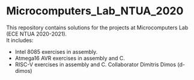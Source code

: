 # Microcomputers_Lab_NTUA_2020
This repository contains solutions for the projects at Microcomputers Lab (ECE NTUA 2020-2021).\
It includes:
* Intel 8085 exercises in assembly.
* Atmega16 AVR exercises in assembly and C.
* RISC-V exercises in assembly and C.
Collaborator Dimitris Dimos (d-dimos)
